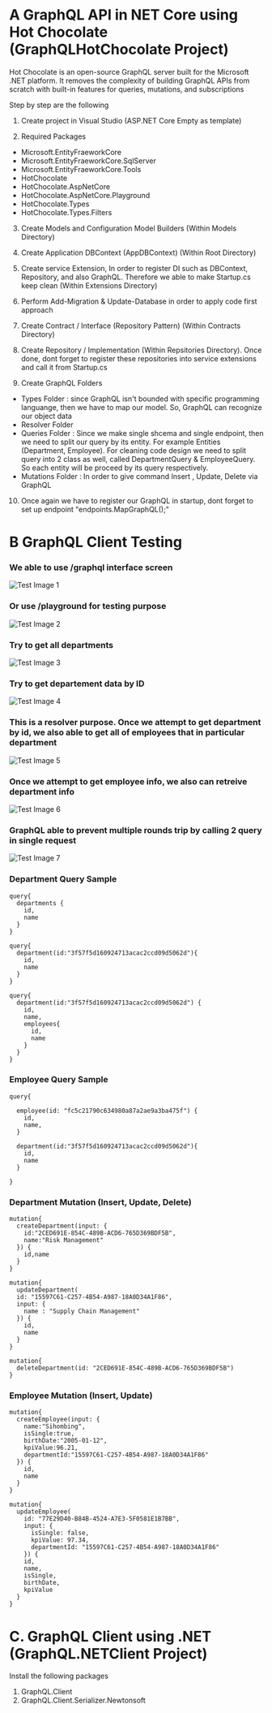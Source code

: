 # A GraphQL API in NET Core using Hot Chocolate (GraphQLHotChocolate Project)

Hot Chocolate is an open-source GraphQL server built for the Microsoft .NET platform. It removes the complexity of building GraphQL APIs from scratch with built-in features for queries, mutations, and subscriptions

Step by step are the following
1. Create project in Visual Studio (ASP.NET Core Empty as template)

2. Required Packages 
  - Microsoft.EntityFraeworkCore
  - Microsoft.EntityFraeworkCore.SqlServer
  - Microsoft.EntityFraeworkCore.Tools
  - HotChocolate
  - HotChocolate.AspNetCore
  - HotChocolate.AspNetCore.Playground
  - HotChocolate.Types
  - HotChocolate.Types.Filters
  
 3. Create Models and Configuration Model Builders (Within Models Directory)
 
 4. Create Application DBContext (AppDBContext) (Within Root Directory)
 
 5. Create service Extension, In order to register DI such as DBContext, Repository, and also GraphQL. Therefore we able to make Startup.cs keep clean (Within Extensions Directory)
 
 6. Perform Add-Migration & Update-Database in order to apply code first approach
 
 7. Create Contract / Interface (Repository Pattern) (Within Contracts Directory)
 
 8. Create Repository / Implementation (Within Repsitories Directory). Once done, dont forget to register these repositories into service extensions and call it from Startup.cs
 
 9. Create GraphQL Folders
  - Types Folder : since GraphQL isn't bounded with specific programming languange, then we have to map our model. So, GraphQL can recognize our object data
  - Resolver Folder
  - Queries Folder : Since we make single shcema and single endpoint, then we need to split our query by its entity. For example Entities (Department, Employee). For cleaning code design we need to split query into 2 class as well, called DepartmentQuery & EmployeeQuery. So each entity will be proceed by its query respectively.
  - Mutations Folder : In order to give command Insert , Update, Delete via GraphQL
  
 10. Once again we have to register our GraphQL in startup, dont forget to set up endpoint "endpoints.MapGraphQL();"
 
 # B GraphQL Client Testing
 
 ### We able to use /graphql interface screen
 ![Test Image 1](https://github.com/khoirmuhammad/GraphQLHotChocolate/blob/master/Images/Run%20graphql.PNG)
 
 
 ### Or use /playground for testing purpose
 ![Test Image 2](https://github.com/khoirmuhammad/GraphQLHotChocolate/blob/master/Images/Run%20playground.PNG)
 
 
 ### Try to get all departments
 ![Test Image 3](https://github.com/khoirmuhammad/GraphQLHotChocolate/blob/master/Images/getalldepartments.PNG)
 
 
 ### Try to get departement data by ID 
 ![Test Image 4](https://github.com/khoirmuhammad/GraphQLHotChocolate/blob/master/Images/getdepartmentbyid.PNG)
 
 
 ### This is a resolver purpose. Once we attempt to get department by id, we also able to get all of employees that in particular department
 ![Test Image 5](https://github.com/khoirmuhammad/GraphQLHotChocolate/blob/master/Images/getdepartmentbyidandemployeeresolver.PNG)
 
 
 ### Once we attempt to get employee info, we also can retreive department info
 ![Test Image 6](https://github.com/khoirmuhammad/GraphQLHotChocolate/blob/master/Images/getemployeebyidanddepartmentresolver.PNG)
 
 
 ### GraphQL able to prevent multiple rounds trip by calling 2 query in single request
 ![Test Image 7](https://github.com/khoirmuhammad/GraphQLHotChocolate/blob/master/Images/singletripcall.PNG)
 
 
 
 ### Department Query Sample
 
```
query{
  departments {
    id,
    name
  }
}
```
```
query{
  department(id:"3f57f5d160924713acac2ccd09d5062d"){
    id,
    name
  }
}
```
```
query{
  department(id:"3f57f5d160924713acac2ccd09d5062d") {
    id,
    name,
    employees{
      id,
      name
    }
  }
}
```
### Employee Query Sample

```
query{
  
  employee(id: "fc5c21790c634980a87a2ae9a3ba475f") {
    id,
    name,
  }

  department(id:"3f57f5d160924713acac2ccd09d5062d"){
    id,
    name
  }
  
}
```

### Department Mutation (Insert, Update, Delete)
```
mutation{
  createDepartment(input: {
    id:"2CED691E-854C-489B-ACD6-765D369BDF5B",
    name:"Risk Management"
  }) {
    id,name
  }
}
```
```
mutation{
  updateDepartment(
  id: "15597C61-C257-4B54-A987-18A0D34A1F86",
  input: {
    name : "Supply Chain Management"
  }) {
    id,
    name
  }
}
```
```
mutation{
  deleteDepartment(id: "2CED691E-854C-489B-ACD6-765D369BDF5B")   
}
```
### Employee  Mutation (Insert, Update)
```
mutation{
  createEmployee(input: {
    name:"Sihombing",
    isSingle:true,
    birthDate:"2005-01-12",
    kpiValue:96.21,
    departmentId:"15597C61-C257-4B54-A987-18A0D34A1F86"
  }) {
    id,
    name
  }
}
```
```
mutation{
  updateEmployee(
    id: "77E29D40-B84B-4524-A7E3-5F0581E1B7BB",
    input: {
      isSingle: false,
      kpiValue: 97.34,
      departmentId: "15597C61-C257-4B54-A987-18A0D34A1F86"
    }) {
    id,
    name,
    isSingle,
    birthDate,
    kpiValue
  }
}
```
# C. GraphQL Client using .NET (GraphQL.NETClient Project)

Install the following packages
1. GraphQL.Client
2. GraphQL.Client.Serializer.Newtonsoft
